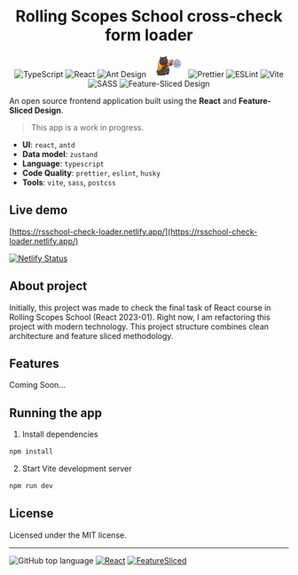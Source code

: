 <h1 align="center">Rolling Scopes School cross-check form loader</h1>

<p align="center">
<img height="40" src="https://github.com/gilbarbara/logos/raw/main/logos/typescript-icon.svg" alt="TypeScript">
<img height="40" src="https://raw.githubusercontent.com/gilbarbara/logos/main/logos/react.svg" alt="React">
<img height="40" src="https://github.com/gilbarbara/logos/raw/main/logos/ant-design.svg" alt="Ant Design">
<img height="40" src="./src/assets/zustand.png" alt="Zustand">
<img height="40" src="https://github.com/gilbarbara/logos/raw/main/logos/prettier.svg" alt="Prettier">
<img height="40" src="https://github.com/gilbarbara/logos/raw/main/logos/eslint.svg" alt="ESLint">
<img height="40" src="https://github.com/gilbarbara/logos/raw/main/logos/vitejs.svg" alt="Vite">
<img height="40" src="https://github.com/gilbarbara/logos/raw/main/logos/sass.svg" alt="SASS">
<img height="40" src="https://avatars.githubusercontent.com/u/60469024?s=200&v=4" alt="Feature-Sliced Design">
</p>

An open source frontend application built using the **React** and **Feature-Sliced Design**.

> This app is a work in progress.

- **UI**: `react`, `antd`
- **Data model**: `zustand`
- **Language**: `typescript` 
- **Code Quality**: `prettier`, `eslint`, `husky`
- **Tools**: `vite`, `sass`, `postcss`

## Live demo

[https://rsschool-check-loader.netlify.app/](https://rsschool-check-loader.netlify.app/)

[![Netlify Status](https://api.netlify.com/api/v1/badges/662b692e-101d-4e44-9ad8-cd0b307e9a56/deploy-status)](https://app.netlify.com/sites/rs-school-check-loader/deploys)

## About project

Initially, this project was made to check the final task of React course in Rolling Scopes School (React 2023-01).
Right now, I am refactoring this project with modern technology. This project structure combines clean architecture and feature sliced methodology.

## Features

Coming Soon...

## Running the app

1. Install dependencies

```bash
npm install
```

2. Start Vite development server

```bash
npm run dev
```

## License

Licensed under the MIT license.

***

![GitHub top language](https://img.shields.io/badge/TypeScript-71.6%25-blue)
[![React](https://img.shields.io/badge/Powered%20By-React-149eca)](https://react.dev)
[![FeatureSliced](https://img.shields.io/badge/Powered%20by-%F0%9F%8D%B0%20Feature%20Sliced-%235c9cb5)](https://feature-sliced.design/)
